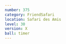 ```yaml
---
number: 375
category: FriendSafari
location: Safari des Amis
level: 30
version: X
ball: timer
---
```

